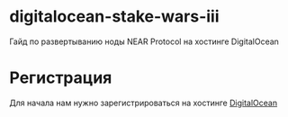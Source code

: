 # digitalocean-stake-wars-iii
Гайд по развертыванию ноды NEAR Protocol на хостинге DigitalOcean

Регистрация
========================
Для начала нам нужно зарегистрироваться на хостинге [DigitalOcean]([http://example.com/](https://cloud.digitalocean.com/registrations/new) "DigitalOcean")
